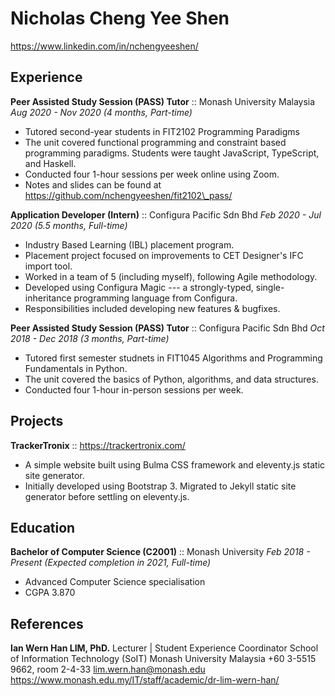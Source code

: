 # Nicholas Cheng Yee Shen
https://www.linkedin.com/in/nchengyeeshen/

## Experience

**Peer Assisted Study Session (PASS) Tutor** :: Monash University Malaysia
_Aug 2020 - Nov 2020 (4 months, Part-time)_
* Tutored second-year students in FIT2102 Programming Paradigms
* The unit covered functional programming and constraint based programming paradigms. Students were taught JavaScript, TypeScript, and Haskell.
* Conducted four 1-hour sessions per week online using Zoom.
* Notes and slides can be found at https://github.com/nchengyeeshen/fit2102\_pass/

**Application Developer (Intern)** :: Configura Pacific Sdn Bhd
_Feb 2020 - Jul 2020 (5.5 months, Full-time)_
* Industry Based Learning (IBL) placement program.
* Placement project focused on improvements to CET Designer's IFC import tool.
* Worked in a team of 5 (including myself), following Agile methodology.
* Developed using Configura Magic --- a strongly-typed, single-inheritance programming language from Configura.
* Responsibilities included developing new features & bugfixes.

**Peer Assisted Study Session (PASS) Tutor** :: Configura Pacific Sdn Bhd
_Oct 2018 - Dec 2018 (3 months, Part-time)_
* Tutored first semester studnets in FIT1045 Algorithms and Programming Fundamentals in Python.
* The unit covered the basics of Python, algorithms, and data structures.
* Conducted four 1-hour in-person sessions per week.

## Projects

**TrackerTronix** :: https://trackertronix.com/
* A simple website built using Bulma CSS framework and eleventy.js static site generator.
* Initially developed using Bootstrap 3. Migrated to Jekyll static site generator before settling on eleventy.js.

## Education

**Bachelor of Computer Science (C2001)** :: Monash University
_Feb 2018 - Present (Expected completion in 2021, Full-time)_
* Advanced Computer Science specialisation
* CGPA 3.870

## References

**Ian Wern Han LIM, PhD.**
Lecturer | Student Experience Coordinator
School of Information Technology (SoIT)
Monash University Malaysia
+60 3-5515 9662, room 2-4-33
lim.wern.han@monash.edu
https://www.monash.edu.my/IT/staff/academic/dr-lim-wern-han/
